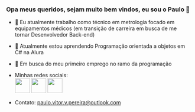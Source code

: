<h3> Opa meus queridos, sejam muito bem vindos, eu sou o Paulo 👋 </h3>

- 🔭 Eu atualmente trabalho como técnico em metrologia focado em equipamentos médicos (em transição de carreira em busca de me tornar Desenvolvedor Back-end)
- 🌱 Atualmente estou aprendendo Programação orientada a objetos em C# na Alura
- 💬 Em busca do meu primeiro emprego no ramo da programação

- Minhas redes sociais: <br>
  <a href="https://www.linkedin.com/in/paulo-vitor-v-pereira/"> <img src="https://cdn1.iconfinder.com/data/icons/logotypes/32/square-linkedin-512.png" width="40" height="40"></a>   <a href="https://www.instagram.com/o_verissimo_/"><img src="https://cdn2.iconfinder.com/data/icons/social-icons-33/128/Instagram-512.png" width="40" height="40"></a>
  <a href="https://github.com/o-verissimo"><img src="https://cdn4.iconfinder.com/data/icons/iconsimple-logotypes/512/github-512.png" width="40" height="40"></a>

- Contato:
  paulo.vitor.v.pereira@outlook.com 

